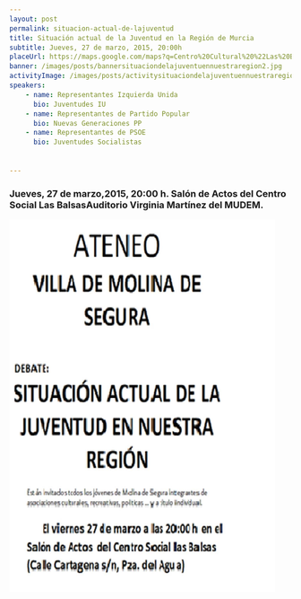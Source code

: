 ```yaml
---
layout: post
permalink: situacion-actual-de-lajuventud
title: Situación actual de la Juventud en la Región de Murcia
subtitle: Jueves, 27 de marzo, 2015, 20:00h
placeUrl: https://maps.google.com/maps?q=Centro%20Cultural%20%22Las%20Balsas%22&t=&z=13
banner: /images/posts/bannersituaciondelajuventuennuestraregion2.jpg
activityImage: /images/posts/activitysituaciondelajuventuennuestraregion2.jpg
speakers: 
    - name: Representantes Izquierda Unida
      bio: Juventudes IU
    - name: Representantes de Partido Popular
      bio: Nuevas Generaciones PP
    - name: Representantes de PSOE
      bio: Juventudes Socialistas


---
```


### Jueves, 27 de marzo,2015, 20:00 h. Salón de Actos del Centro Social Las BalsasAuditorio Virginia Martínez del MUDEM.

![cartel](/images/posts/situaciondelajuventuennuestraregion2.jpg)
